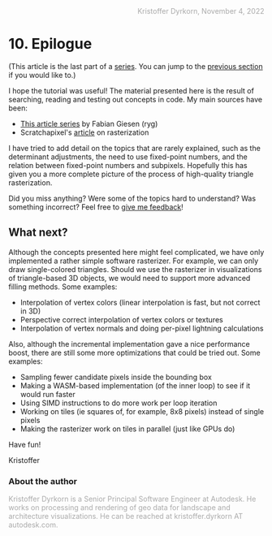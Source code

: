 <div style="text-align:right; color:#aaa">Kristoffer Dyrkorn, November 4, 2022</div>

# 10. Epilogue

(This article is the last part of a [series](./#sections). You can jump to the [previous section](9) if you would like to.)

I hope the tutorial was useful! The material presented here is the result of searching, reading and testing out concepts in code. My main sources have been:

- [This article series](https://fgiesen.wordpress.com/2013/02/06/the-barycentric-conspirac/) by Fabian Giesen (ryg)
- Scratchapixel's [article](https://www.scratchapixel.com/lessons/3d-basic-rendering/rasterization-practical-implementation) on rasterization

I have tried to add detail on the topics that are rarely explained, such as the determinant adjustments, the need to use fixed-point numbers, and the relation between fixed-point numbers and subpixels. Hopefully this has given you a more complete picture of the process of high-quality triangle rasterization.

Did you miss anything? Were some of the topics hard to understand? Was something incorrect? Feel free to [give me feedback](https://github.com/kristoffer-dyrkorn/triangle-rasterizer/issues)!

## What next?

Although the concepts presented here might feel complicated, we have only implemented a rather simple software rasterizer. For example, we can only draw single-colored triangles. Should we use the rasterizer in visualizations of triangle-based 3D objects, we would need to support more advanced filling methods. Some examples:

- Interpolation of vertex colors (linear interpolation is fast, but not correct in 3D)
- Perspective correct interpolation of vertex colors or textures
- Interpolation of vertex normals and doing per-pixel lightning calculations

Also, although the incremental implementation gave a nice performance boost, there are still some more optimizations that could be tried out. Some examples:

- Sampling fewer candidate pixels inside the bounding box
- Making a WASM-based implementation (of the inner loop) to see if it would run faster
- Using SIMD instructions to do more work per loop iteration
- Working on tiles (ie squares of, for example, 8x8 pixels) instead of single pixels
- Making the rasterizer work on tiles in parallel (just like GPUs do)

Have fun!

Kristoffer

### About the author

<div style="color:#aaa">Kristoffer Dyrkorn is a Senior Principal Software Engineer at Autodesk. He works on processing and rendering of geo data for landscape and architecture visualizations. He can be reached at kristoffer.dyrkorn AT autodesk.com.</div>
